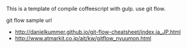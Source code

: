 This is a template of compile coffeescript with gulp.
use git flow.

git flow sample url

- http://danielkummer.github.io/git-flow-cheatsheet/index.ja_JP.html
- http://www.atmarkit.co.jp/ait/kw/gitflow_nyuumon.html
